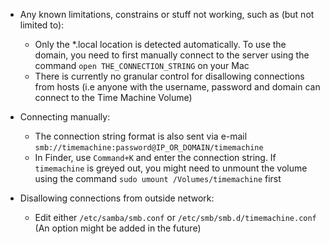 * Any known limitations, constrains or stuff not working, such as (but not limited to):
    * Only the *.local location is detected automatically. To use the domain, you need to first manually connect to the server using the command `open THE_CONNECTION_STRING` on your Mac
    * There is currently no granular control for disallowing connections from hosts (i.e anyone with the username, password and domain can connect to the Time Machine Volume)

* Connecting manually:
    * The connection string format is also sent via e-mail `smb://timemachine:password@IP_OR_DOMAIN/timemachine`
    * In Finder, use `Command+K` and enter the connection string. If `timemachine` is greyed out, you might need to unmount the volume using the command `sudo umount /Volumes/timemachine` first

* Disallowing connections from outside network:
    * Edit either `/etc/samba/smb.conf` or `/etc/smb/smb.d/timemachine.conf` (An option might be added in the future)
